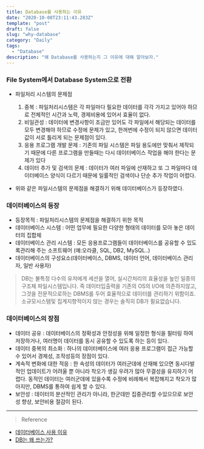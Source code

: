 ```yaml
---
title: Database를 사용하는 이유
date: "2020-10-08T23:11:43.283Z"
template: "post"
draft: false
slug: "why-database"
category: "Daily"
tags:
  - "Database"
description: "왜 Database를 사용하는지 그 이유에 대해 알아보자."
---
```


### File System에서 Database System으로 전환
- 파일처리 시스템의 문제점
    1. 중복 : 파일처리시스템은 각 파일마다 필요한 데이터를 각각 가지고 있어야 하므로 전체적인 시간과 노력, 경제비용에 있어서 효율이 없다.
    2. 비일관성 : 데이터에 변경사항이 조금만 있어도 각 파일에서 해당되는 데이터를 모두 변경해야 하므로 수정에 문제가 있고, 한꺼번에 수정이 되지 않으면 데이터값이 서로 틀리게 되는 문제점이 있다.
    3. 응용 프로그램 개발 문제 : 기존의 파일 시스템은 파일 용도에만 맞춰서 제작되기 때문에 다른 프로그램을 만들때는 다시 데이터베이스 작업을 해야 한다는 문제가 있다
    4. 데이터 추가 및 검색의 문제 : 데이터가 여러 파일에 산재하고 또 그 파일마다 데이터베이스 양식이 다르기 때문에 일률적인 검색이나 단순 추가 작업이 어렵다.

- 위와 같은 파일시스템의 문제점을 해결하기 위해 데이터베이스가 등장하였다.



### 데이터베이스의 등장
- 등장목적 : 파일처리시스템의 문제점을 해결하기 위한 목적
- 데이터베이스 시스템 : 어떤 업무에 필요한 다양한 형태의 데이터를 모아 놓은 데이터의 집합체
- 데이터베이스 관리 시스템 : 모든 응용프로그램들이 데이터베이스를 공유할 수 있도록관리해 주는 소프트웨어 (예:오라클, SQL, DB2, MySQL..)
- 데이터베이스의 구성요소(데이터베이스, DBMS, 데이터 언어, 데이터베이스 관리자, 일반 사용자)
> DB는 불특정 다수의 유저에게 세션을 열어, 실시간처리의 효율성을 높인 일종의 구조체 파일시스템입니다. 즉 데이터입출력을 기존의 OS의 I/O에 의존하지않고, 그것을 전문적으로하는 DBMS를 두어 효율적으로 데이터를 관리하기 위함이죠. 소규모시스템및 집계지향적이지 않는 경우는 솔직히 DB가 필요없습니다.


### 데이터베이스의 장점
- 데이터 공유 : 데이터베이스의 정확성과 안정성을 위해 일정한 형식을 필터링 하여 저장하거나, 여러명이 데이터를 동시 공유할 수 있도록 하는 등이 있다.
- 데이터 중복의 최소화 : 하나의 데이터베이스에 여러 응용 프로그램이 접근 가능할 수 있어서 경제성, 조작성등의 장점이 있다.
- 계속적 변화에 대한 적응 : 한 속성의 데이터가 여러군데에 산재해 있으면 동시다발적인 업데이트가 어려울 뿐 아니라 착오가 생길 우려가 많아 무결성을 유지하기 어렵다. 동적인 데이터는 여러군데에 있을수록 수정에 비례해서 복잡해지고 착오가 많아지만, DBMS를 통하여 쉽게 할 수 있다.
- 보안성 : 데이터의 분산적인 관리가 아니라, 한군데만 집중관리할 수있으므로 보안성 향상, 보안비용 절감이 된다.


<hr>

> Reference
- [데이터베이스 사용 이유](https://yang1650.tistory.com/28)
- [DB는 왜 쓰는가?](https://m.blog.naver.com/PostView.nhn?blogId=raveneer&logNo=221347504403&proxyReferer=https:%2F%2Fwww.google.com%2F)
